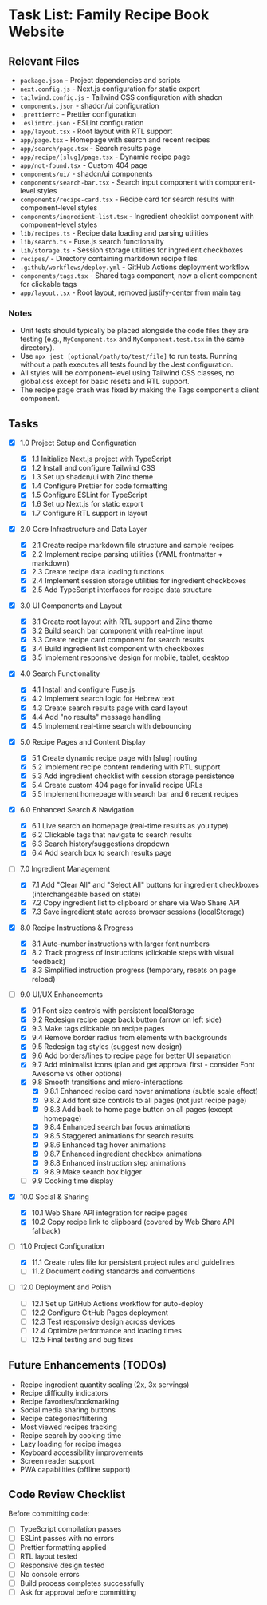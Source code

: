 # Task List: Family Recipe Book Website

## Relevant Files

- `package.json` - Project dependencies and scripts
- `next.config.js` - Next.js configuration for static export
- `tailwind.config.js` - Tailwind CSS configuration with shadcn
- `components.json` - shadcn/ui configuration
- `.prettierrc` - Prettier configuration
- `.eslintrc.json` - ESLint configuration
- `app/layout.tsx` - Root layout with RTL support
- `app/page.tsx` - Homepage with search and recent recipes
- `app/search/page.tsx` - Search results page
- `app/recipe/[slug]/page.tsx` - Dynamic recipe page
- `app/not-found.tsx` - Custom 404 page
- `components/ui/` - shadcn/ui components
- `components/search-bar.tsx` - Search input component with component-level styles
- `components/recipe-card.tsx` - Recipe card for search results with component-level styles
- `components/ingredient-list.tsx` - Ingredient checklist component with component-level styles
- `lib/recipes.ts` - Recipe data loading and parsing utilities
- `lib/search.ts` - Fuse.js search functionality
- `lib/storage.ts` - Session storage utilities for ingredient checkboxes
- `recipes/` - Directory containing markdown recipe files
- `.github/workflows/deploy.yml` - GitHub Actions deployment workflow
- `components/tags.tsx` - Shared tags component, now a client component for clickable tags
- `app/layout.tsx` - Root layout, removed justify-center from main tag

### Notes

- Unit tests should typically be placed alongside the code files they are testing (e.g., `MyComponent.tsx` and `MyComponent.test.tsx` in the same directory).
- Use `npx jest [optional/path/to/test/file]` to run tests. Running without a path executes all tests found by the Jest configuration.
- All styles will be component-level using Tailwind CSS classes, no global.css except for basic resets and RTL support.
- The recipe page crash was fixed by making the Tags component a client component.

## Tasks

- [x] 1.0 Project Setup and Configuration

  - [x] 1.1 Initialize Next.js project with TypeScript
  - [x] 1.2 Install and configure Tailwind CSS
  - [x] 1.3 Set up shadcn/ui with Zinc theme
  - [x] 1.4 Configure Prettier for code formatting
  - [x] 1.5 Configure ESLint for TypeScript
  - [x] 1.6 Set up Next.js for static export
  - [x] 1.7 Configure RTL support in layout

- [x] 2.0 Core Infrastructure and Data Layer

  - [x] 2.1 Create recipe markdown file structure and sample recipes
  - [x] 2.2 Implement recipe parsing utilities (YAML frontmatter + markdown)
  - [x] 2.3 Create recipe data loading functions
  - [x] 2.4 Implement session storage utilities for ingredient checkboxes
  - [x] 2.5 Add TypeScript interfaces for recipe data structure

- [x] 3.0 UI Components and Layout

  - [x] 3.1 Create root layout with RTL support and Zinc theme
  - [x] 3.2 Build search bar component with real-time input
  - [x] 3.3 Create recipe card component for search results
  - [x] 3.4 Build ingredient list component with checkboxes
  - [x] 3.5 Implement responsive design for mobile, tablet, desktop

- [x] 4.0 Search Functionality

  - [x] 4.1 Install and configure Fuse.js
  - [x] 4.2 Implement search logic for Hebrew text
  - [x] 4.3 Create search results page with card layout
  - [x] 4.4 Add "no results" message handling
  - [x] 4.5 Implement real-time search with debouncing

- [x] 5.0 Recipe Pages and Content Display

  - [x] 5.1 Create dynamic recipe page with [slug] routing
  - [x] 5.2 Implement recipe content rendering with RTL support
  - [x] 5.3 Add ingredient checklist with session storage persistence
  - [x] 5.4 Create custom 404 page for invalid recipe URLs
  - [x] 5.5 Implement homepage with search bar and 6 recent recipes

- [x] 6.0 Enhanced Search & Navigation

  - [x] 6.1 Live search on homepage (real-time results as you type)
  - [x] 6.2 Clickable tags that navigate to search results
  - [x] 6.3 Search history/suggestions dropdown
  - [x] 6.4 Add search box to search results page

- [ ] 7.0 Ingredient Management

  - [x] 7.1 Add "Clear All" and "Select All" buttons for ingredient checkboxes (interchangeable based on state)
  - [x] 7.2 Copy ingredient list to clipboard or share via Web Share API
  - [x] 7.3 Save ingredient state across browser sessions (localStorage)

- [x] 8.0 Recipe Instructions & Progress

  - [x] 8.1 Auto-number instructions with larger font numbers
  - [x] 8.2 Track progress of instructions (clickable steps with visual feedback)
  - [x] 8.3 Simplified instruction progress (temporary, resets on page reload)

- [ ] 9.0 UI/UX Enhancements

  - [x] 9.1 Font size controls with persistent localStorage
  - [x] 9.2 Redesign recipe page back button (arrow on left side)
  - [x] 9.3 Make tags clickable on recipe pages
  - [x] 9.4 Remove border radius from elements with backgrounds
  - [x] 9.5 Redesign tag styles (suggest new design)
  - [x] 9.6 Add borders/lines to recipe page for better UI separation
  - [x] 9.7 Add minimalist icons (plan and get approval first - consider Font Awesome vs other options)
  - [x] 9.8 Smooth transitions and micro-interactions
    - [x] 9.8.1 Enhanced recipe card hover animations (subtle scale effect)
    - [x] 9.8.2 Add font size controls to all pages (not just recipe page)
    - [x] 9.8.3 Add back to home page button on all pages (except homepage)
    - [x] 9.8.4 Enhanced search bar focus animations
    - [x] 9.8.5 Staggered animations for search results
    - [x] 9.8.6 Enhanced tag hover animations
    - [x] 9.8.7 Enhanced ingredient checkbox animations
    - [x] 9.8.8 Enhanced instruction step animations
    - [x] 9.8.9 Make search box bigger
  - [ ] 9.9 Cooking time display

- [x] 10.0 Social & Sharing

  - [x] 10.1 Web Share API integration for recipe pages
  - [x] 10.2 Copy recipe link to clipboard (covered by Web Share API fallback)

- [ ] 11.0 Project Configuration

  - [x] 11.1 Create rules file for persistent project rules and guidelines
  - [ ] 11.2 Document coding standards and conventions

- [ ] 12.0 Deployment and Polish

  - [ ] 12.1 Set up GitHub Actions workflow for auto-deploy
  - [ ] 12.2 Configure GitHub Pages deployment
  - [ ] 12.3 Test responsive design across devices
  - [ ] 12.4 Optimize performance and loading times
  - [ ] 12.5 Final testing and bug fixes

## Future Enhancements (TODOs)

- Recipe ingredient quantity scaling (2x, 3x servings)
- Recipe difficulty indicators
- Recipe favorites/bookmarking
- Social media sharing buttons
- Recipe categories/filtering
- Most viewed recipes tracking
- Recipe search by cooking time
- Lazy loading for recipe images
- Keyboard accessibility improvements
- Screen reader support
- PWA capabilities (offline support)

## Code Review Checklist

Before committing code:
- [ ] TypeScript compilation passes
- [ ] ESLint passes with no errors
- [ ] Prettier formatting applied
- [ ] RTL layout tested
- [ ] Responsive design tested
- [ ] No console errors
- [ ] Build process completes successfully
- [ ] Ask for approval before committing
